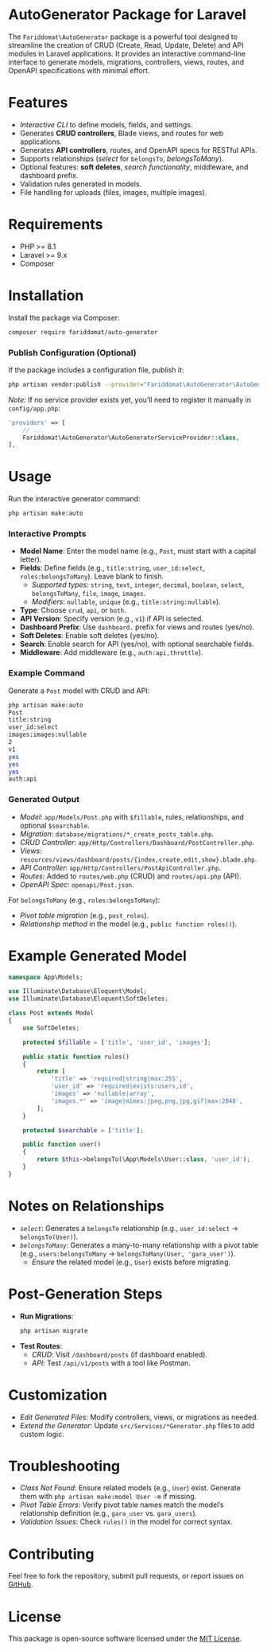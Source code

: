 # AutoGenerator Package for Laravel

The `Fariddomat\AutoGenerator` package is a powerful tool designed to streamline the creation of CRUD (Create, Read, Update, Delete) and API modules in Laravel applications. It provides an interactive command-line interface to generate models, migrations, controllers, views, routes, and OpenAPI specifications with minimal effort.

# Features
- *Interactive CLI* to define models, fields, and settings.
- Generates **CRUD controllers**, Blade views, and routes for web applications.
- Generates **API controllers**, routes, and OpenAPI specs for RESTful APIs.
- Supports relationships (*select* for `belongsTo`, *belongsToMany*).
- Optional features: **soft deletes**, *search functionality*, middleware, and dashboard prefix.
- Validation rules generated in models.
- File handling for uploads (files, images, multiple images).

# Requirements
- PHP >= 8.1
- Laravel >= 9.x
- Composer

# Installation

Install the package via Composer:

``` bash
composer require fariddomat/auto-generator
```

### Publish Configuration (Optional)

If the package includes a configuration file, publish it:

``` bash
php artisan vendor:publish --provider="Fariddomat\AutoGenerator\AutoGeneratorServiceProvider"
```

*Note:* If no service provider exists yet, you’ll need to register it manually in `config/app.php`:

``` php
'providers' => [
    // ...
    Fariddomat\AutoGenerator\AutoGeneratorServiceProvider::class,
],
```

# Usage

Run the interactive generator command:

``` bash
php artisan make:auto
```

### Interactive Prompts
- **Model Name**: Enter the model name (e.g., `Post`, must start with a capital letter).
- **Fields**: Define fields (e.g., `title:string`, `user_id:select`, `roles:belongsToMany`). Leave blank to finish.
  - *Supported types*: `string`, `text`, `integer`, `decimal`, `boolean`, `select`, `belongsToMany`, `file`, `image`, `images`.
  - *Modifiers*: `nullable`, `unique` (e.g., `title:string:nullable`).
- **Type**: Choose `crud`, `api`, or `both`.
- **API Version**: Specify version (e.g., `v1`) if API is selected.
- **Dashboard Prefix**: Use `dashboard.` prefix for views and routes (yes/no).
- **Soft Deletes**: Enable soft deletes (yes/no).
- **Search**: Enable search for API (yes/no), with optional searchable fields.
- **Middleware**: Add middleware (e.g., `auth:api,throttle`).

### Example Command

Generate a `Post` model with CRUD and API:

``` bash
php artisan make:auto 
Post 
title:string
user_id:select
images:images:nullable
2 
v1
yes 
yes 
yes
auth:api
```

### Generated Output
- *Model*: `app/Models/Post.php` with `$fillable`, rules, relationships, and optional `$searchable`.
- *Migration*: `database/migrations/*_create_posts_table.php`.
- *CRUD Controller*: `app/Http/Controllers/Dashboard/PostController.php`.
- *Views*: `resources/views/dashboard/posts/{index,create,edit,show}.blade.php`.
- *API Controller*: `app/Http/Controllers/PostApiController.php`.
- *Routes*: Added to `routes/web.php` (CRUD) and `routes/api.php` (API).
- *OpenAPI Spec*: `openapi/Post.json`.

For `belongsToMany` (e.g., `roles:belongsToMany`):
- *Pivot table migration* (e.g., `post_roles`).
- *Relationship method* in the model (e.g., `public function roles()`).

# Example Generated Model

``` php
namespace App\Models;

use Illuminate\Database\Eloquent\Model;
use Illuminate\Database\Eloquent\SoftDeletes;

class Post extends Model
{
    use SoftDeletes;

    protected $fillable = ['title', 'user_id', 'images'];

    public static function rules()
    {
        return [
            'title' => 'required|string|max:255',
            'user_id' => 'required|exists:users,id',
            'images' => 'nullable|array',
            'images.*' => 'image|mimes:jpeg,png,jpg,gif|max:2048',
        ];
    }

    protected $searchable = ['title'];

    public function user()
    {
        return $this->belongsTo(\App\Models\User::class, 'user_id');
    }
}
```

# Notes on Relationships
- *`select`*: Generates a `belongsTo` relationship (e.g., `user_id:select` → `belongsTo(User)`).
- *`belongsToMany`*: Generates a many-to-many relationship with a pivot table (e.g., `users:belongsToMany` → `belongsToMany(User, 'gara_user')`).
  - *Ensure* the related model (e.g., `User`) exists before migrating.

# Post-Generation Steps
- **Run Migrations**:
  ``` bash
  php artisan migrate
  ```
- **Test Routes**:
  - *CRUD*: Visit `/dashboard/posts` (if dashboard enabled).
  - *API*: Test `/api/v1/posts` with a tool like Postman.

# Customization
- *Edit Generated Files*: Modify controllers, views, or migrations as needed.
- *Extend the Generator*: Update `src/Services/*Generator.php` files to add custom logic.

# Troubleshooting
- *Class Not Found*: Ensure related models (e.g., `User`) exist. Generate them with `php artisan make:model User -m` if missing.
- *Pivot Table Errors*: Verify pivot table names match the model’s relationship definition (e.g., `gara_user` vs. `gara_users`).
- *Validation Issues*: Check `rules()` in the model for correct syntax.

# Contributing

Feel free to fork the repository, submit pull requests, or report issues on [GitHub](https://github.com/fariddomat/auto-generator).

# License

This package is open-source software licensed under the [MIT License](https://opensource.org/licenses/MIT).